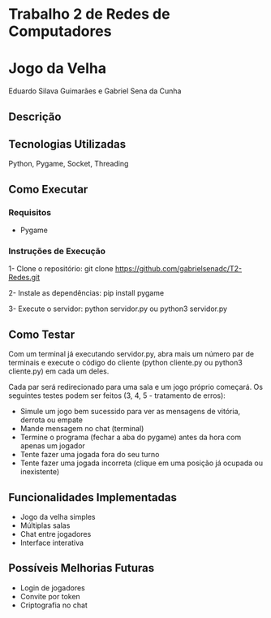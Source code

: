 # Trabalho 2 de Redes de Computadores
# Jogo da Velha
Eduardo Silava Guimarães e Gabriel Sena da Cunha

## Descrição

## Tecnologias Utilizadas
Python, Pygame, Socket, Threading

## Como Executar 
### Requisitos
- Pygame
### Instruções de Execução
1- Clone o repositório:
git clone https://github.com/gabrielsenadc/T2-Redes.git

2- Instale as dependências:
pip install pygame

3- Execute o servidor: python servidor.py ou python3 servidor.py

## Como Testar
Com um terminal já executando servidor.py, abra mais um número par de terminais e execute o código do cliente (python cliente.py ou python3 cliente.py) em cada um deles. 

Cada par será redirecionado para uma sala e um jogo próprio começará. Os seguintes testes podem ser feitos (3, 4, 5 - tratamento de erros):
- Simule um jogo bem sucessido para ver as mensagens de vitória, derrota ou empate
- Mande mensagem no chat (terminal)
- Termine o programa (fechar a aba do pygame) antes da hora com apenas um jogador
- Tente fazer uma jogada fora do seu turno
- Tente fazer uma jogada incorreta (clique em uma posição já ocupada ou inexistente)

## Funcionalidades Implementadas
- Jogo da velha simples
- Múltiplas salas
- Chat entre jogadores
- Interface interativa

## Possíveis Melhorias Futuras
- Login de jogadores
- Convite por token
- Criptografia no chat


